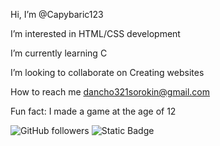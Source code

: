 Hi, I’m @Capybaric123

I’m interested in HTML/CSS development

I’m currently learning C

I’m looking to collaborate on Creating websites

How to reach me dancho321sorokin@gmail.com

Fun fact: I made a game at the age of 12

![GitHub followers](https://img.shields.io/github/followers/Capybaric123?style=plastic&logo=github)
![Static Badge](https://img.shields.io/badge/Youtube-red?style=plastic&logo=youtube&labelColor=gray)

